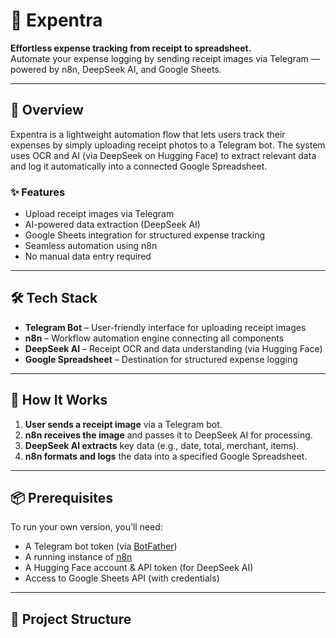 # 🧾 Expentra

**Effortless expense tracking from receipt to spreadsheet.**  
Automate your expense logging by sending receipt images via Telegram — powered by n8n, DeepSeek AI, and Google Sheets.

---

## 🚀 Overview

Expentra is a lightweight automation flow that lets users track their expenses by simply uploading receipt photos to a Telegram bot. The system uses OCR and AI (via DeepSeek on Hugging Face) to extract relevant data and log it automatically into a connected Google Spreadsheet.

### ✨ Features

- Upload receipt images via Telegram
- AI-powered data extraction (DeepSeek AI)
- Google Sheets integration for structured expense tracking
- Seamless automation using n8n
- No manual data entry required

---

## 🛠️ Tech Stack

- **Telegram Bot** – User-friendly interface for uploading receipt images
- **n8n** – Workflow automation engine connecting all components
- **DeepSeek AI** – Receipt OCR and data understanding (via Hugging Face)
- **Google Spreadsheet** – Destination for structured expense logging

---

## 🔧 How It Works

1. **User sends a receipt image** via a Telegram bot.
2. **n8n receives the image** and passes it to DeepSeek AI for processing.
3. **DeepSeek AI extracts** key data (e.g., date, total, merchant, items).
4. **n8n formats and logs** the data into a specified Google Spreadsheet.

---

## 📦 Prerequisites

To run your own version, you’ll need:

- A Telegram bot token (via [BotFather](https://t.me/BotFather))
- A running instance of [n8n](https://n8n.io/)
- A Hugging Face account & API token (for DeepSeek AI)
- Access to Google Sheets API (with credentials)

---

## 📂 Project Structure
